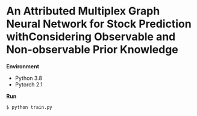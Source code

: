 # An Attributed Multiplex Graph Neural Network for Stock Prediction withConsidering Observable and Non-observable Prior Knowledge



**Environment**

- Python 3.8
- Pytorch 2.1





**Run**

`$ python train.py`